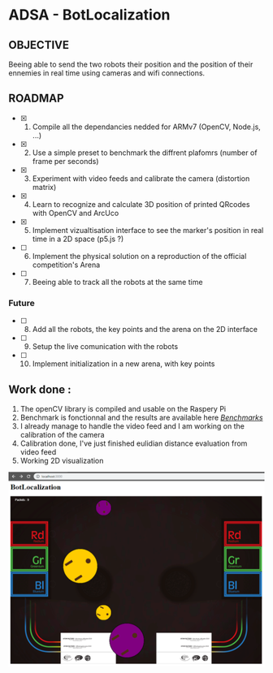 # ADSA - BotLocalization

## OBJECTIVE

Beeing able to send the two robots their position and the position of their ennemies in real time using cameras and wifi connections.

## ROADMAP

- [X] 1) Compile all the dependancies nedded for ARMv7 (OpenCV, Node.js, ...)
- [X] 2) Use a simple preset to benchmark the diffrent plafomrs (number of frame per seconds)
- [X] 3) Experiment with video feeds and calibrate the camera (distortion matrix)
- [X] 4) Learn to recognize and calculate 3D position of printed QRcodes with OpenCV and ArcUco
- [X] 5) Implement vizualtisation interface to see the marker's position in real time in a 2D space (p5.js ?)
- [ ] 6) Implement the physical solution on a reproduction of the official competition's Arena
- [ ] 7) Beeing able to track all the robots at the same time

### Future
- [ ] 8) Add all the robots, the key points and the arena on the 2D interface
- [ ] 9) Setup the live comunication with the robots
- [ ] 10) Implement initialization in a new arena, with key points

## Work done :

1) The openCV library is compiled and usable on the Raspery Pi
2) Benchmark is fonctionnal and the results are available here [*Benchmarks*](https://github.com/WeberJulian/BotLocalization/blob/master/benchmark/benchmarks.md)
3) I already manage to handle the video feed and I am working on the calibration of the camera
4) Calibration done, I've just finished eulidian distance evaluation from video feed
5) Working 2D visualization

![visu](visu/visu.png)
